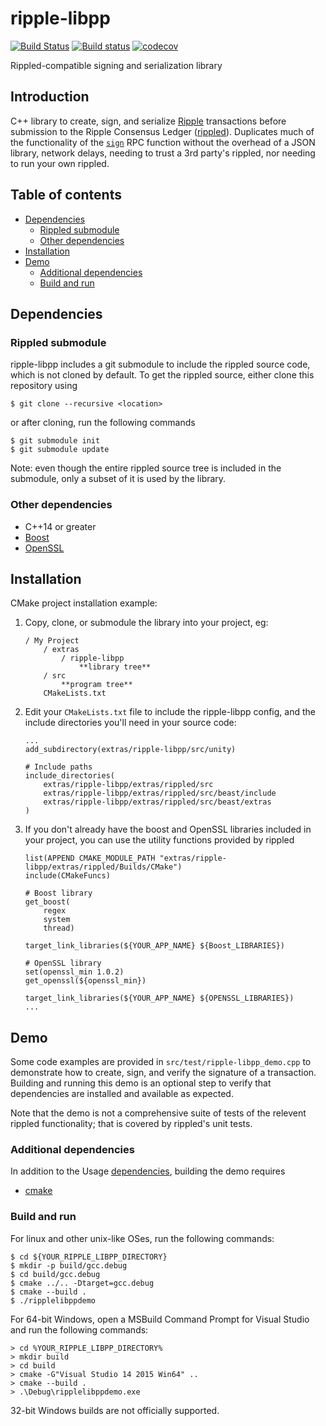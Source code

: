 # ripple-libpp

[![Build Status](https://travis-ci.org/ximinez/ripple-libpp.svg?branch=develop)](https://travis-ci.org/ximinez/ripple-libpp)
[![Build status](https://ci.appveyor.com/api/projects/status/tjm76fspwaq3te8n?svg=true)](https://ci.appveyor.com/project/ximinez/ripple-libpp)
[![codecov](https://codecov.io/gh/ximinez/ripple-libpp/branch/develop/graph/badge.svg)](https://codecov.io/gh/ximinez/ripple-libpp)

Rippled-compatible signing and serialization library

## Introduction

C++ library to create, sign, and serialize
[Ripple](https://ripple.com) transactions
before submission to the Ripple Consensus Ledger
([rippled](https://github.com/ripple/rippled)).
Duplicates much of the functionality of the
[`sign`](https://ripple.com/build/rippled-apis/#sign)
RPC function without the overhead of a JSON library,
network delays, needing to trust a 3rd party's rippled,
nor needing to run your own rippled.

## Table of contents

* [Dependencies](#dependencies)
  * [Rippled submodule](#rippled-submodule)
  * [Other dependencies](#other-dependencies)
* [Installation](#installation)
* [Demo](#demo)
  * [Additional dependencies](#additional-dependencies)
  * [Build and run](#build-and-run)

## Dependencies

### Rippled submodule

ripple-libpp includes a git submodule to include the rippled
source code, which is not cloned by default. To get the
rippled source, either clone this repository using
```
$ git clone --recursive <location>
```
or after cloning, run the following commands
```
$ git submodule init
$ git submodule update
```

Note: even though the entire rippled source tree is included
in the submodule, only a subset of it is used by the library.

### Other dependencies

* C++14 or greater
* [Boost](http://www.boost.org/)
* [OpenSSL](https://www.openssl.org/)

## Installation

CMake project installation example:

1. Copy, clone, or submodule the library into your project, eg:

    ```
    / My Project
    	/ extras
			/ ripple-libpp
    			**library tree**
		/ src
			**program tree**
		CMakeLists.txt
	```
2. Edit your `CMakeLists.txt` file to include the ripple-libpp config,
	and the include directories you'll need in your source code:

	```
	...
	add_subdirectory(extras/ripple-libpp/src/unity)

	# Include paths
	include_directories(
		extras/ripple-libpp/extras/rippled/src
		extras/ripple-libpp/extras/rippled/src/beast/include
		extras/ripple-libpp/extras/rippled/src/beast/extras
	)
	```

3. If you don't already have the boost and OpenSSL libraries included in 
	your project, you can use the utility functions provided by rippled

	```
	list(APPEND CMAKE_MODULE_PATH "extras/ripple-libpp/extras/rippled/Builds/CMake")
	include(CMakeFuncs)

	# Boost library
	get_boost(
	    regex
	    system
	    thread)

	target_link_libraries(${YOUR_APP_NAME} ${Boost_LIBRARIES})

	# OpenSSL library
	set(openssl_min 1.0.2)
	get_openssl(${openssl_min})

	target_link_libraries(${YOUR_APP_NAME} ${OPENSSL_LIBRARIES})
	...
	```

## Demo

Some code examples are provided in `src/test/ripple-libpp_demo.cpp`
to demonstrate how to create, sign, and verify the signature of a
transaction. Building and running this demo is an optional step to
verify that dependencies are installed and available as expected.

Note that the demo is not a comprehensive suite of tests of the
relevent rippled functionality; that is covered by rippled's unit
tests.

### Additional dependencies

In addition to the Usage [dependencies](#dependencies), building
the demo requires

* [cmake](https://cmake.org)

### Build and run

For linux and other unix-like OSes, run the following commands:

```
$ cd ${YOUR_RIPPLE_LIBPP_DIRECTORY}
$ mkdir -p build/gcc.debug
$ cd build/gcc.debug
$ cmake ../.. -Dtarget=gcc.debug
$ cmake --build .
$ ./ripplelibppdemo
```

For 64-bit Windows, open a MSBuild Command Prompt for Visual Studio
and run the following commands:

```
> cd %YOUR_RIPPLE_LIBPP_DIRECTORY%
> mkdir build
> cd build
> cmake -G"Visual Studio 14 2015 Win64" ..
> cmake --build .
> .\Debug\ripplelibppdemo.exe
```

32-bit Windows builds are not officially supported.